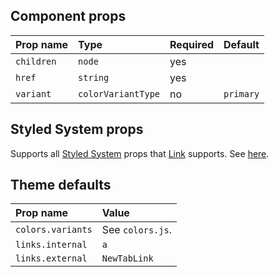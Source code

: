 ## Component props

| Prop name  | Type               | Required | Default   |
| :--------- | :----------------- | :------- | :-------- |
| `children` | `node`             | yes      |           |
| `href`     | `string`           | yes      |           |
| `variant`  | `colorVariantType` | no       | `primary` |

## Styled System props

Supports all [Styled System](https://styled-system.com/) props that [Link](https://rebassjs.org/link) supports. See [here](https://github.com/rebassjs/rebass/tree/master/packages/reflexbox#styled-system-props).

## Theme defaults

| Prop name         | Value            |
| :---------------- | :--------------- |
| `colors.variants` | See `colors.js`. |
| `links.internal`  | `a`              |
| `links.external`  | `NewTabLink`     |
